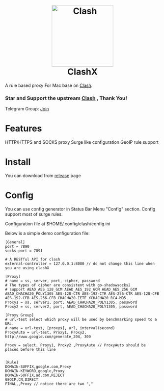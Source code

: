 <h1 align="center">
  <img src="https://github.com/Dreamacro/clash/raw/master/docs/logo.png" alt="Clash" width="200">
  <br>
  ClashX
  <br>
</h1>


A rule based proxy For Mac base on [Clash](https://github.com/Dreamacro/clash).

### <b>Star and Support the upstream [Clash](https://github.com/Dreamacro/clash) , Thank You!</b>

Telegram Group: [Join](https://t.me/clash_discuss)

# Features

HTTP/HTTPS and SOCKS proxy
Surge like configuration
GeoIP rule support



# Install

You can download from [release](https://github.com/yichengchen/clashX/releases) page


# Config
You can use config generator in Status Bar Menu "Config" section.
Config support most of surge rules.

Configuration file at $HOME/.config/clash/config.ini

Below is a simple demo configuration file:
```
[General]
port = 7890
socks-port = 7891

# A RESTful API for clash
external-controller = 127.0.0.1:8080 // do not change this line when you are using clashX

[Proxy]
# name = ss, server, port, cipher, password
# The types of cipher are consistent with go-shadowsocks2
# support AEAD_AES_128_GCM AEAD_AES_192_GCM AEAD_AES_256_GCM AEAD_CHACHA20_POLY1305 AES-128-CTR AES-192-CTR AES-256-CTR AES-128-CFB AES-192-CFB AES-256-CFB CHACHA20-IETF XCHACHA20 RC4-MD5
Proxy1 = ss, server1, port, AEAD_CHACHA20_POLY1305, password
Proxy2 = ss, server2, port, AEAD_CHACHA20_POLY1305, password

[Proxy Group]
# url-test select which proxy will be used by benchmarking speed to a URL.
# name = url-test, [proxys], url, interval(second)
ProxyAuto = url-test, Proxy1, Proxy2, http://www.google.com/generate_204, 300

Proxy = select, Proxy1, Proxy2 ,ProxyAuto // ProxyAuto should be placed before this line 


[Rule]
DOMAIN-SUFFIX,google.com,Proxy
DOMAIN-KEYWORD,google,Proxy
DOMAIN-SUFFIX,ad.com,REJECT
GEOIP,CN,DIRECT
FINAL,,Proxy // notice there are two ","

```
